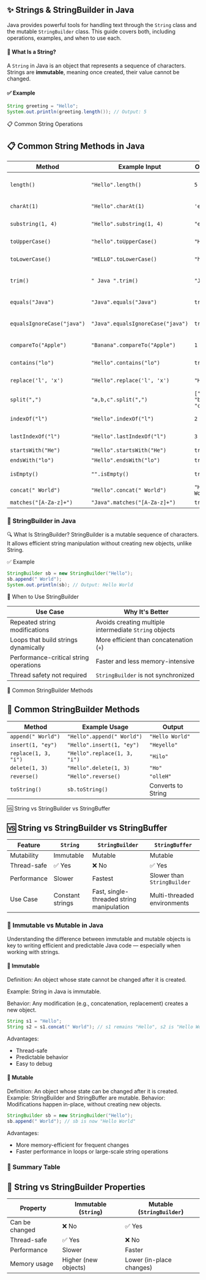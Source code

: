## ✨ Strings & StringBuilder in Java

Java provides powerful tools for handling text through the `String` class and the mutable `StringBuilder` class. This guide covers both, including operations, examples, and when to use each.

#### 🧠 What Is a String?
A `String` in Java is an object that represents a sequence of characters. Strings are **immutable**, meaning once created, their value cannot be changed.

#### ✅ Example
```java
String greeting = "Hello";
System.out.println(greeting.length()); // Output: 5
```
📋 Common String Operations

## 📋 Common String Methods in Java

| Method                  | Example Input                    | Output             | Description                          |
|-------------------------|----------------------------------|--------------------|--------------------------------------|
| `length()`              | `"Hello".length()`               | `5`                | Returns number of characters         |
| `charAt(1)`             | `"Hello".charAt(1)`              | `'e'`              | Gets character at index              |
| `substring(1, 4)`       | `"Hello".substring(1, 4)`        | `"ell"`            | Extracts substring                   |
| `toUpperCase()`         | `"hello".toUpperCase()`          | `"HELLO"`          | Converts to uppercase                |
| `toLowerCase()`         | `"HELLO".toLowerCase()`          | `"hello"`          | Converts to lowercase                |
| `trim()`                | `" Java ".trim()`                | `"Java"`           | Removes leading/trailing spaces      |
| `equals("Java")`        | `"Java".equals("Java")`          | `true`             | Checks exact match                   |
| `equalsIgnoreCase("java")` | `"Java".equalsIgnoreCase("java")` | `true`         | Case-insensitive match               |
| `compareTo("Apple")`    | `"Banana".compareTo("Apple")`    | `1`                | Lexicographical comparison           |
| `contains("lo")`        | `"Hello".contains("lo")`         | `true`             | Checks if substring exists           |
| `replace('l', 'x')`     | `"Hello".replace('l', 'x')`      | `"Hexxo"`          | Replaces characters                  |
| `split(",")`            | `"a,b,c".split(",")`             | `["a", "b", "c"]`  | Splits string into array             |
| `indexOf("l")`          | `"Hello".indexOf("l")`           | `2`                | First index of character             |
| `lastIndexOf("l")`      | `"Hello".lastIndexOf("l")`       | `3`                | Last index of character              |
| `startsWith("He")`      | `"Hello".startsWith("He")`       | `true`             | Checks prefix                        |
| `endsWith("lo")`        | `"Hello".endsWith("lo")`         | `true`             | Checks suffix                        |
| `isEmpty()`             | `"".isEmpty()`                   | `true`             | Checks if string is empty            |
| `concat(" World")`      | `"Hello".concat(" World")`       | `"Hello World"`    | Appends string                       |
| `matches("[A-Za-z]+")`  | `"Java".matches("[A-Za-z]+")`    | `true`             | Regex match                          |  

### 🧱 StringBuilder in Java
🔍 What Is StringBuilder?
StringBuilder is a mutable sequence of characters. It allows efficient string manipulation without creating new objects, unlike String.

✅ Example
```java
StringBuilder sb = new StringBuilder("Hello");
sb.append(" World");
System.out.println(sb); // Output: Hello World
```
🧠 When to Use StringBuilder

| Use Case                          | Why It's Better                                         |
|----------------------------------|---------------------------------------------------------|
| Repeated string modifications    | Avoids creating multiple intermediate `String` objects |
| Loops that build strings dynamically | More efficient than concatenation (`+`)             |
| Performance-critical string operations  | Faster and less memory-intensive              |
| Thread safety not required       | `StringBuilder` is not synchronized                    |

🔄 Common StringBuilder Methods

## 🔄 Common StringBuilder Methods

| Method                 | Example Usage                     | Output             |
|------------------------|-----------------------------------|--------------------|
| `append(" World")`     | `"Hello".append(" World")`        | `"Hello World"`    |
| `insert(1, "ey")`      | `"Hello".insert(1, "ey")`         | `"Heyello"`        |
| `replace(1, 3, "i")`   | `"Hello".replace(1, 3, "i")`      | `"Hilo"`           |
| `delete(1, 3)`         | `"Hello".delete(1, 3)`            | `"Ho"`             |
| `reverse()`            | `"Hello".reverse()`               | `"olleH"`          |
| `toString()`           | `sb.toString()`                   | Converts to String |

🆚 String vs StringBuilder vs StringBuffer

## 🆚 String vs StringBuilder vs StringBuffer

| Feature       | `String`           | `StringBuilder`                         | `StringBuffer`                     |
|---------------|--------------------|-----------------------------------------|------------------------------------|
| Mutability    | Immutable           | Mutable                                 | Mutable                            |
| Thread-safe   | ✅ Yes              | ❌ No                                    | ✅ Yes                             |
| Performance   | Slower              | Fastest                                 | Slower than `StringBuilder`        |
| Use Case      | Constant strings    | Fast, single-threaded string manipulation | Multi-threaded environments     |

### 🔐 Immutable vs Mutable in Java
Understanding the difference between immutable and mutable objects is key to writing efficient and predictable Java code — especially when working with strings.

#### 🧊 Immutable
Definition: An object whose state cannot be changed after it is created.

Example: String in Java is immutable.

Behavior: Any modification (e.g., concatenation, replacement) creates a new object.

```java
String s1 = "Hello";
String s2 = s1.concat(" World"); // s1 remains "Hello", s2 is "Hello World"
```
Advantages:

- Thread-safe
- Predictable behavior
- Easy to debug

#### 🔧 Mutable
Definition: An object whose state can be changed after it is created.
Example: StringBuilder and StringBuffer are mutable.
Behavior: Modifications happen in-place, without creating new objects.

```java
StringBuilder sb = new StringBuilder("Hello");
sb.append(" World"); // sb is now "Hello World"
```
Advantages:
- More memory-efficient for frequent changes
- Faster performance in loops or large-scale string operations

### 🧠 Summary Table
## 🧬 String vs StringBuilder Properties

| Property         | Immutable (`String`)     | Mutable (`StringBuilder`)       |
|------------------|---------------------------|----------------------------------|
| Can be changed   | ❌ No                     | ✅ Yes                           |
| Thread-safe      | ✅ Yes                    | ❌ No                            |
| Performance      | Slower                    | Faster                           |
| Memory usage     | Higher (new objects)      | Lower (in-place changes)         |